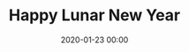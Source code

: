 ---
title: Happy Lunar New Year
excerpt: 
permalink: /topics/happy-lunar-new-year/
categories:
  - topics
  - new-year
date: 2020-01-23 00:00
---